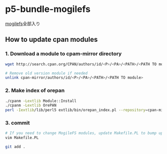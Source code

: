 p5-bundle-mogilefs
==================

[mogilefs](https://github.com/mogilefs)全部入り


How to update cpan modules
---

### 1. Download a module to cpam-mirror directory

```sh
wget http://search.cpan.org/CPAN/authors/id/<P>/<PA>/<PATH>/<PATH TO module> -P cpan-mirror/authors/id/<P>/<PA>/<PATH>/

# Remove old version module if needed
unlink cpan-mirror/authors/id/<P>/<PA>/<PATH>/<PATH TO module>
```

### 2. Make index of orepan

```sh
./cpanm -Lextlib Module::Install
./cpanm -Lextlib OrePAN
perl -Iextlib/lib/perl5 extlib/bin/orepan_index.pl --repository=cpan-mirror/
```

### 3. commit

```sh
# If you need to change MogileFS modules, update Makefile.PL to bump up version.
vim Makefile.PL

git add .
```
